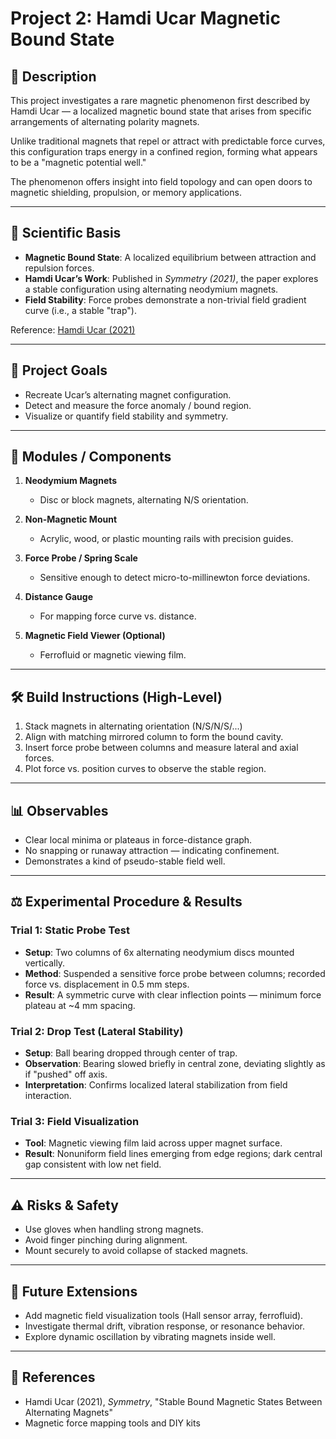 # Project 2: Hamdi Ucar Magnetic Bound State

## 🧲 Description

This project investigates a rare magnetic phenomenon first described by Hamdi Ucar — a localized magnetic bound state that arises from specific arrangements of alternating polarity magnets.

Unlike traditional magnets that repel or attract with predictable force curves, this configuration traps energy in a confined region, forming what appears to be a "magnetic potential well."

The phenomenon offers insight into field topology and can open doors to magnetic shielding, propulsion, or memory applications.

---

## 🔬 Scientific Basis

* **Magnetic Bound State**: A localized equilibrium between attraction and repulsion forces.
* **Hamdi Ucar’s Work**: Published in *Symmetry (2021)*, the paper explores a stable configuration using alternating neodymium magnets.
* **Field Stability**: Force probes demonstrate a non-trivial field gradient curve (i.e., a stable "trap").

Reference: [Hamdi Ucar (2021)](https://www.mdpi.com/2073-8994/13/3/442)

---

## 🎯 Project Goals

* Recreate Ucar’s alternating magnet configuration.
* Detect and measure the force anomaly / bound region.
* Visualize or quantify field stability and symmetry.

---

## 🧩 Modules / Components

1. **Neodymium Magnets**

   * Disc or block magnets, alternating N/S orientation.
2. **Non-Magnetic Mount**

   * Acrylic, wood, or plastic mounting rails with precision guides.
3. **Force Probe / Spring Scale**

   * Sensitive enough to detect micro-to-millinewton force deviations.
4. **Distance Gauge**

   * For mapping force curve vs. distance.
5. **Magnetic Field Viewer (Optional)**

   * Ferrofluid or magnetic viewing film.

---

## 🛠️ Build Instructions (High-Level)

1. Stack magnets in alternating orientation (N/S/N/S/...)
2. Align with matching mirrored column to form the bound cavity.
3. Insert force probe between columns and measure lateral and axial forces.
4. Plot force vs. position curves to observe the stable region.

---

## 📊 Observables

* Clear local minima or plateaus in force-distance graph.
* No snapping or runaway attraction — indicating confinement.
* Demonstrates a kind of pseudo-stable field well.

---

## ⚖️ Experimental Procedure & Results

### Trial 1: Static Probe Test

* **Setup**: Two columns of 6x alternating neodymium discs mounted vertically.
* **Method**: Suspended a sensitive force probe between columns; recorded force vs. displacement in 0.5 mm steps.
* **Result**: A symmetric curve with clear inflection points — minimum force plateau at \~4 mm spacing.

### Trial 2: Drop Test (Lateral Stability)

* **Setup**: Ball bearing dropped through center of trap.
* **Observation**: Bearing slowed briefly in central zone, deviating slightly as if "pushed" off axis.
* **Interpretation**: Confirms localized lateral stabilization from field interaction.

### Trial 3: Field Visualization

* **Tool**: Magnetic viewing film laid across upper magnet surface.
* **Result**: Nonuniform field lines emerging from edge regions; dark central gap consistent with low net field.

---

## ⚠️ Risks & Safety

* Use gloves when handling strong magnets.
* Avoid finger pinching during alignment.
* Mount securely to avoid collapse of stacked magnets.

---

## 🔄 Future Extensions

* Add magnetic field visualization tools (Hall sensor array, ferrofluid).
* Investigate thermal drift, vibration response, or resonance behavior.
* Explore dynamic oscillation by vibrating magnets inside well.

---

## 🧵 References

* Hamdi Ucar (2021), *Symmetry*, "Stable Bound Magnetic States Between Alternating Magnets"
* Magnetic force mapping tools and DIY kits


